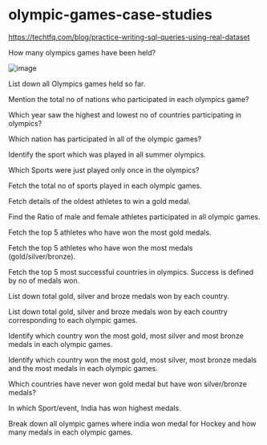 # olympic-games-case-studies
https://techtfq.com/blog/practice-writing-sql-queries-using-real-dataset

How many olympics games have been held?

![image](https://user-images.githubusercontent.com/92555446/187253333-980354c9-ef31-4d83-bc80-6269372bb80f.png)

List down all Olympics games held so far.

Mention the total no of nations who participated in each olympics game?

Which year saw the highest and lowest no of countries participating in olympics?

Which nation has participated in all of the olympic games?

Identify the sport which was played in all summer olympics.

Which Sports were just played only once in the olympics?

Fetch the total no of sports played in each olympic games.

Fetch details of the oldest athletes to win a gold medal.

Find the Ratio of male and female athletes participated in all olympic games.

Fetch the top 5 athletes who have won the most gold medals.

Fetch the top 5 athletes who have won the most medals (gold/silver/bronze).

Fetch the top 5 most successful countries in olympics. Success is defined by no of medals won.

List down total gold, silver and broze medals won by each country.

List down total gold, silver and broze medals won by each country corresponding to each olympic games.

Identify which country won the most gold, most silver and most bronze medals in each olympic games.

Identify which country won the most gold, most silver, most bronze medals and the most medals in each olympic games.

Which countries have never won gold medal but have won silver/bronze medals?

In which Sport/event, India has won highest medals.

Break down all olympic games where india won medal for Hockey and how many medals in each olympic games.
